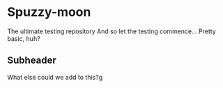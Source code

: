 # Spuzzy-moon
The ultimate testing repository
And so let the testing commence...
Pretty basic, huh?

## Subheader

What else could we add to this?g